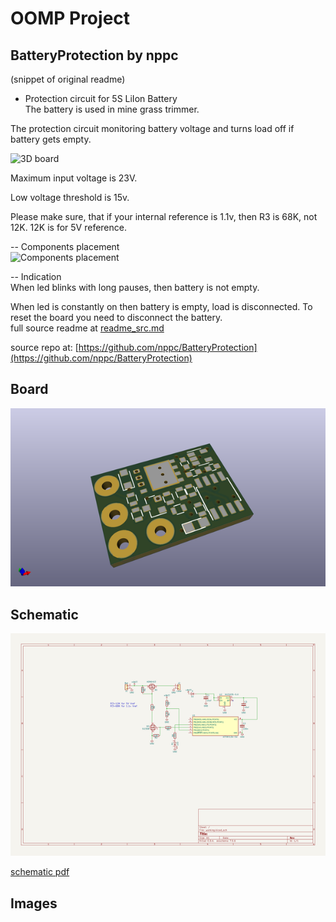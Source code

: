 # OOMP Project  
## BatteryProtection  by nppc  
  
(snippet of original readme)  
  
- Protection circuit for 5S LiIon Battery  
The battery is used in mine grass trimmer.  
  
The protection circuit monitoring battery voltage and turns load off if battery gets empty.  
  
![3D board](Images/PCB_3D_model.jpg)  
  
Maximum input voltage is 23V.  
  
Low voltage threshold is 15v.  
  
Please make sure, that if your internal reference is 1.1v, then R3 is 68K, not 12K. 12K is for 5V reference.  
  
-- Components placement  
![Components placement](Images/ComponentsPlacement.jpg)  
  
-- Indication  
When led blinks with long pauses, then battery is not empty.  
  
When led is constantly on then battery is empty, load is disconnected. To reset the board you need to disconnect the battery.  
  full source readme at [readme_src.md](readme_src.md)  
  
source repo at: [https://github.com/nppc/BatteryProtection](https://github.com/nppc/BatteryProtection)  
## Board  
  
[![working_3d.png](working_3d_600.png)](working_3d.png)  
## Schematic  
  
[![working_schematic.png](working_schematic_600.png)](working_schematic.png)  
  
[schematic pdf](working_schematic.pdf)  
## Images  
